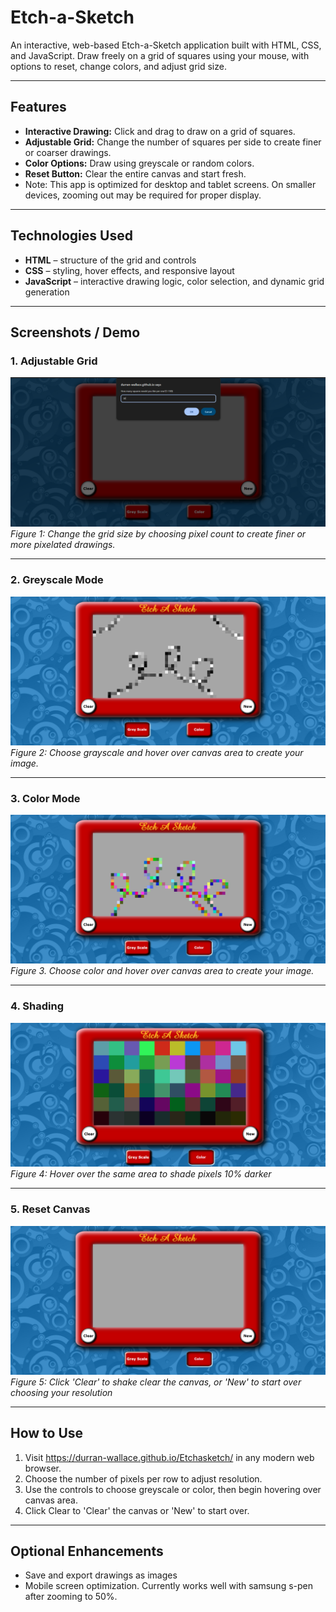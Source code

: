 # Etch-a-Sketch

An interactive, web-based Etch-a-Sketch application built with HTML, CSS, and JavaScript. Draw freely on a grid of squares using your mouse, with options to reset, change colors, and adjust grid size.

---

## Features

- **Interactive Drawing:** Click and drag to draw on a grid of squares.  
- **Adjustable Grid:** Change the number of squares per side to create finer or coarser drawings.  
- **Color Options:** Draw using greyscale or random colors.
- **Reset Button:** Clear the entire canvas and start fresh.  
- Note: This app is optimized for desktop and tablet screens. On smaller devices, zooming out may be required for proper display.

---

## Technologies Used

- **HTML** – structure of the grid and controls  
- **CSS** – styling, hover effects, and responsive layout  
- **JavaScript** – interactive drawing logic, color selection, and dynamic grid generation  

---

## Screenshots / Demo

### 1. Adjustable Grid
![Adjustable Grid](screenshots/grid_adjust.png)  
*Figure 1: Change the grid size by choosing pixel count to create finer or more pixelated drawings.*

---

### 2. Greyscale Mode
![Drawing grayscale](screenshots/greyscale.png)  
*Figure 2: Choose grayscale and hover over canvas area to create your image.*

---

### 3. Color Mode
![Drawing color](screenshots/color.png)  
*Figure 3. Choose color and hover over canvas area to create your image.*

---

### 4. Shading
![Shading 10% per hover](screenshots/shading.png)  
*Figure 4: Hover over the same area to shade pixels 10% darker*

---

### 5. Reset Canvas
![Reset Canvas](screenshots/reset_canvas.png)  
*Figure 5: Click 'Clear' to shake clear the canvas, or 'New' to start over choosing your resolution*

---

## How to Use

1. Visit https://durran-wallace.github.io/Etchasketch/ in any modern web browser.  
2. Choose the number of pixels per row to adjust resolution.  
3. Use the controls to choose greyscale or color, then begin hovering over canvas area.
4. Click Clear to 'Clear' the canvas or 'New' to start over.  

---

## Optional Enhancements

- Save and export drawings as images  
- Mobile screen optimization. Currently works well with samsung s-pen after zooming to 50%.

